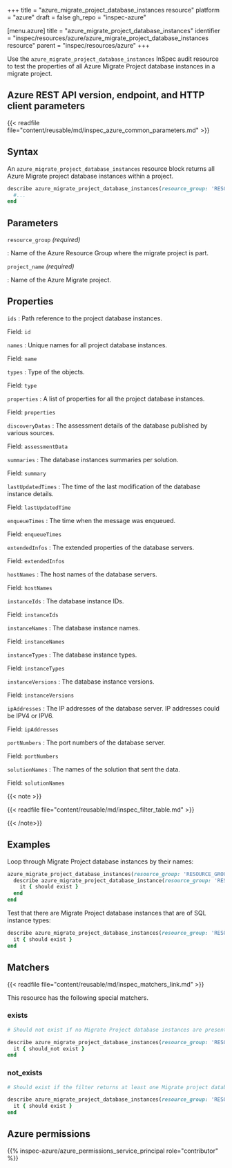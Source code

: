 +++
title = "azure_migrate_project_database_instances resource"
platform = "azure"
draft = false
gh_repo = "inspec-azure"

[menu.azure]
title = "azure_migrate_project_database_instances"
identifier = "inspec/resources/azure/azure_migrate_project_database_instances resource"
parent = "inspec/resources/azure"
+++

Use the `azure_migrate_project_database_instances` InSpec audit resource to test the properties of all Azure Migrate Project database instances in a migrate project.

## Azure REST API version, endpoint, and HTTP client parameters

{{< readfile file="content/reusable/md/inspec_azure_common_parameters.md" >}}

## Syntax

An `azure_migrate_project_database_instances` resource block returns all Azure Migrate project database instances within a project.

```ruby
describe azure_migrate_project_database_instances(resource_group: 'RESOURCE_GROUP', project_name: 'PROJECT_NAME') do
  #...
end
```

## Parameters

`resource_group` _(required)_

: Name of the Azure Resource Group where the migrate project is part.

`project_name` _(required)_

: Name of the Azure Migrate project.

## Properties

`ids`
: Path reference to the project database instances.

  Field: `id`

`names`
: Unique names for all project database instances.

  Field: `name`

`types`
: Type of the objects.

  Field: `type`

`properties`
: A list of properties for all the project database instances.

  Field: `properties`

`discoveryDatas`
: The assessment details of the database published by various sources.

  Field: `assessmentData`

`summaries`
: The database instances summaries per solution.

  Field: `summary`

`lastUpdatedTimes`
: The time of the last modification of the database instance details.

  Field: `lastUpdatedTime`

`enqueueTimes`
: The time when the message was enqueued.

  Field: `enqueueTimes`

`extendedInfos`
: The extended properties of the database servers.

  Field: `extendedInfos`

`hostNames`
: The host names of the database servers.

  Field: `hostNames`

`instanceIds`
: The database instance IDs.

  Field: `instanceIds`

`instanceNames`
: The database instance names.

  Field: `instanceNames`

`instanceTypes`
: The database instance types.

  Field: `instanceTypes`

`instanceVersions`
: The database instance versions.

  Field: `instanceVersions`

`ipAddresses`
: The IP addresses of the database server. IP addresses could be IPV4 or IPV6.

  Field: `ipAddresses`

`portNumbers`
: The port numbers of the database server.

  Field: `portNumbers`

`solutionNames`
: The names of the solution that sent the data.

  Field: `solutionNames`

{{< note >}}

{{< readfile file="content/reusable/md/inspec_filter_table.md" >}}

{{< /note>}}

## Examples

Loop through Migrate Project database instances by their names:

```ruby
azure_migrate_project_database_instances(resource_group: 'RESOURCE_GROUP', project_name: 'PROJECT_NAME').names.each do |name|
  describe azure_migrate_project_database_instance(resource_group: 'RESOURCE_GROUP', project_name: 'PROJECT_NAME', name: name) do
    it { should exist }
  end
end
```

Test that there are Migrate Project database instances that are of SQL instance types:

```ruby
describe azure_migrate_project_database_instances(resource_group: 'RESOURCE_GROUP', project_name: 'PROJECT_NAME').where{ instanceTypes.include?('SQL') } do
  it { should exist }
end
```

## Matchers

{{< readfile file="content/reusable/md/inspec_matchers_link.md" >}}

This resource has the following special matchers.

### exists

```ruby
# Should not exist if no Migrate Project database instances are present in the project and the resource group.

describe azure_migrate_project_database_instances(resource_group: 'RESOURCE_GROUP', project_name: 'PROJECT_NAME') do
  it { should_not exist }
end
```

### not_exists

```ruby
# Should exist if the filter returns at least one Migrate project database instance in the project and the resource group.

describe azure_migrate_project_database_instances(resource_group: 'RESOURCE_GROUP', project_name: 'PROJECT_NAME') do
  it { should exist }
end
```

## Azure permissions

{{% inspec-azure/azure_permissions_service_principal role="contributor" %}}
